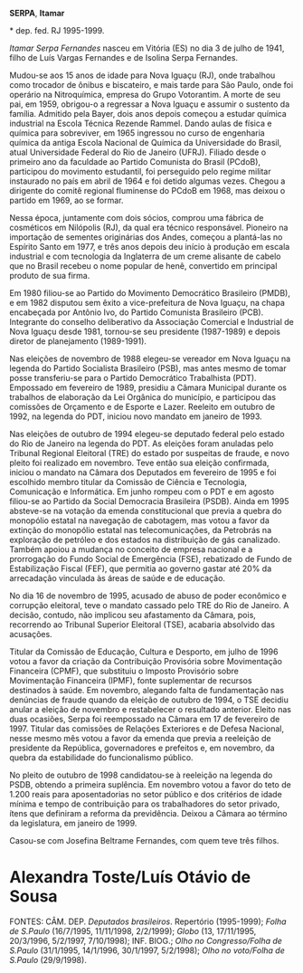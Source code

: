**SERPA**, **Itamar**

\* dep. fed. RJ 1995-1999.

*Itamar Serpa Fernandes* nasceu em Vitória (ES) no dia 3 de julho de
1941, filho de Luís Vargas Fernandes e de Isolina Serpa Fernandes.

Mudou-se aos 15 anos de idade para Nova Iguaçu (RJ), onde trabalhou como
trocador de ônibus e biscateiro, e mais tarde para São Paulo, onde foi
operário na Nitroquímica, empresa do Grupo Votorantim. A morte de seu
pai, em 1959, obrigou-o a regressar a Nova Iguaçu e assumir o sustento
da família. Admitido pela Bayer, dois anos depois começou a estudar
química industrial na Escola Técnica Rezende Rammel. Dando aulas de
física e química para sobreviver, em 1965 ingressou no curso de
engenharia química da antiga Escola Nacional de Química da Universidade
do Brasil, atual Universidade Federal do Rio de Janeiro (UFRJ). Filiado
desde o primeiro ano da faculdade ao Partido Comunista do Brasil
(PCdoB), participou do movimento estudantil, foi perseguido pelo regime
militar instaurado no país em abril de 1964 e foi detido algumas vezes.
Chegou a dirigente do comitê regional fluminense do PCdoB em 1968, mas
deixou o partido em 1969, ao se formar.

Nessa época, juntamente com dois sócios, comprou uma fábrica de
cosméticos em Nilópolis (RJ), da qual era técnico responsável. Pioneiro
na importação de sementes originárias dos Andes, começou a plantá-las no
Espírito Santo em 1977, e três anos depois deu início à produção em
escala industrial e com tecnologia da Inglaterra de um creme alisante de
cabelo que no Brasil recebeu o nome popular de henê, convertido em
principal produto de sua firma.

Em 1980 filiou-se ao Partido do Movimento Democrático Brasileiro (PMDB),
e em 1982 disputou sem êxito a vice-prefeitura de Nova Iguaçu, na chapa
encabeçada por Antônio Ivo, do Partido Comunista Brasileiro (PCB).
Integrante do conselho deliberativo da Associação Comercial e Industrial
de Nova Iguaçu desde 1981, tornou-se seu presidente (1987-1989) e depois
diretor de planejamento (1989-1991).

Nas eleições de novembro de 1988 elegeu-se vereador em Nova Iguaçu na
legenda do Partido Socialista Brasileiro (PSB), mas antes mesmo de tomar
posse transferiu-se para o Partido Democrático Trabalhista (PDT).
Empossado em fevereiro de 1989, presidiu a Câmara Municipal durante os
trabalhos de elaboração da Lei Orgânica do município, e participou das
comissões de Orçamento e de Esporte e Lazer. Reeleito em outubro de
1992, na legenda do PDT, iniciou novo mandato em janeiro de 1993.

Nas eleições de outubro de 1994 elegeu-se deputado federal pelo estado
do Rio de Janeiro na legenda do PDT. As eleições foram anuladas pelo
Tribunal Regional Eleitoral (TRE) do estado por suspeitas de fraude, e
novo pleito foi realizado em novembro. Teve então sua eleição
confirmada, iniciou o mandato na Câmara dos Deputados em fevereiro de
1995 e foi escolhido membro titular da Comissão de Ciência e Tecnologia,
Comunicação e Informática. Em junho rompeu com o PDT e em agosto
filiou-se ao Partido da Social Democracia Brasileira (PSDB). Ainda em
1995 absteve-se na votação da emenda constitucional que previa a quebra
do monopólio estatal na navegação de cabotagem, mas votou a favor da
extinção do monopólio estatal nas telecomunicações, da Petrobrás na
exploração de petróleo e dos estados na distribuição de gás canalizado.
Também apoiou a mudança no conceito de empresa nacional e a prorrogação
do Fundo Social de Emergência (FSE), rebatizado de Fundo de
Estabilização Fiscal (FEF), que permitia ao governo gastar até 20% da
arrecadação vinculada às áreas de saúde e de educação.

No dia 16 de novembro de 1995, acusado de abuso de poder econômico e
corrupção eleitoral, teve o mandato cassado pelo TRE do Rio de Janeiro.
A decisão, contudo, não implicou seu afastamento da Câmara, pois,
recorrendo ao Tribunal Superior Eleitoral (TSE), acabaria absolvido das
acusações.

Titular da Comissão de Educação, Cultura e Desporto, em julho de 1996
votou a favor da criação da Contribuição Provisória sobre Movimentação
Financeira (CPMF), que substituiu o Imposto Provisório sobre
Movimentação Financeira (IPMF), fonte suplementar de recursos destinados
à saúde. Em novembro, alegando falta de fundamentação nas denúncias de
fraude quando da eleição de outubro de 1994, o TSE decidiu anular a
eleição de novembro e restabelecer o resultado anterior. Eleito nas duas
ocasiões, Serpa foi reempossado na Câmara em 17 de fevereiro de 1997.
Titular das comissões de Relações Exteriores e de Defesa Nacional, nesse
mesmo mês votou a favor da emenda que previa a reeleição de presidente
da República, governadores e prefeitos e, em novembro, da quebra da
estabilidade do funcionalismo público.

No pleito de outubro de 1998 candidatou-se à reeleição na legenda do
PSDB, obtendo a primeira suplência. Em novembro votou a favor do teto de
1.200 reais para aposentadorias no setor público e dos critérios de
idade mínima e tempo de contribuição para os trabalhadores do setor
privado, ítens que definiram a reforma da previdência. Deixou a Câmara
ao término da legislatura, em janeiro de 1999.

Casou-se com Josefina Beltrame Fernandes, com quem teve três filhos.

Alexandra Toste/Luís Otávio de Sousa
====================================

FONTES: CÂM. DEP. *Deputados brasileiros*. Repertório (1995-1999);
*Folha de S.Paulo* (16/7/1995, 11/11/1998, 2/2/1999); *Globo* (13,
17/11/1995, 20/3/1996, 5/2/1997, 7/10/1998); INF. BIOG.; *Olho no
Congresso/Folha de S.Paulo* (31/1/1995, 14/1/1996, 30/1/1997, 5/2/1998);
*Olho no voto/Folha de S.Paulo* (29/9/1998).
